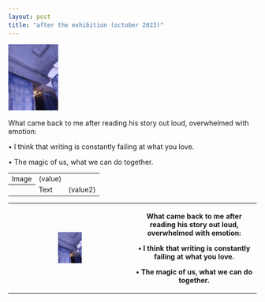 ```yaml
---
layout: post
title: "after the exhibition (october 2023)"
---
```


<div>
  <img src="/assets/blog_posts/posts/aftertheexhibition.jpeg.jpg" alt="exhibition picture" style='height: 20%; width: 20%; object-fit: contain'> 
  <span><p>What came back to me after reading his story out loud, overwhelmed with emotion:</p>
<p>•	I think that writing is constantly failing at what you love.</p>
<p>•	The magic of us, what we can do together.</p></span>
</div>

<table cellpadding="0" cellspacing="0" border="0" >
   <tr>
     <td>Image</td><td>(value)</td>
   </tr>
   <th>
     <td>Text</td><td>(value2)</td>
   </th>
</table>

<table cellpadding="0" cellspacing="0" border="0" >
<tr>
    <th> <img src="/assets/blog_posts/posts/aftertheexhibition.jpeg.jpg" alt="exhibition picture" style='height: 20%; width: 20%; object-fit: contain'> </th>
    <th>
      <p>What came back to me after reading his story out loud, overwhelmed with emotion:</p>
<p>•	I think that writing is constantly failing at what you love.</p>
<p>•	The magic of us, what we can do together.</p>
    </th>
  </tr>
</table>
